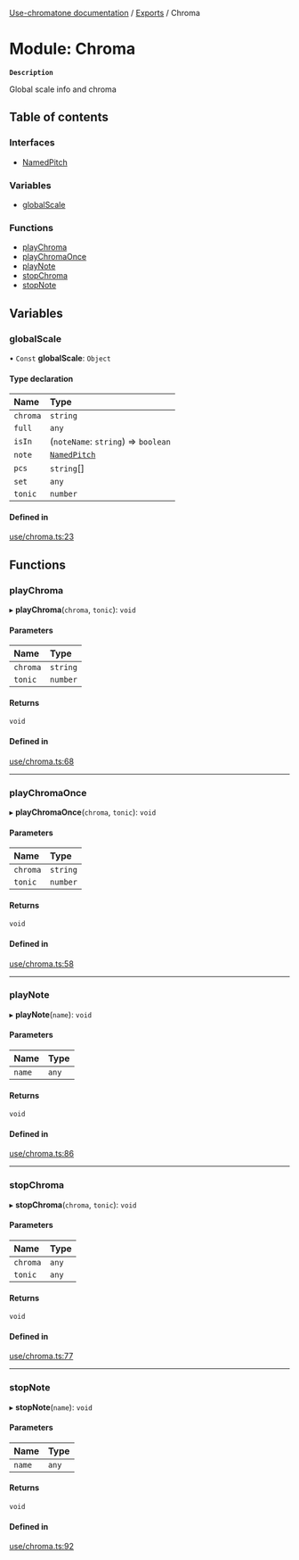 [Use-chromatone documentation](../README.md) / [Exports](../modules.md) / Chroma

# Module: Chroma

**`Description`**

Global scale info and chroma

## Table of contents

### Interfaces

- [NamedPitch](../interfaces/Chroma.NamedPitch.md)

### Variables

- [globalScale](Chroma.md#globalscale)

### Functions

- [playChroma](Chroma.md#playchroma)
- [playChromaOnce](Chroma.md#playchromaonce)
- [playNote](Chroma.md#playnote)
- [stopChroma](Chroma.md#stopchroma)
- [stopNote](Chroma.md#stopnote)

## Variables

### globalScale

• `Const` **globalScale**: `Object`

#### Type declaration

| Name | Type |
| :------ | :------ |
| `chroma` | `string` |
| `full` | `any` |
| `isIn` | (`noteName`: `string`) => `boolean` |
| `note` | [`NamedPitch`](../interfaces/Chroma.NamedPitch.md) |
| `pcs` | `string`[] |
| `set` | `any` |
| `tonic` | `number` |

#### Defined in

[use/chroma.ts:23](https://github.com/chromatone/chromatone.center/blob/a50ab21b4/use/chroma.ts#L23)

## Functions

### playChroma

▸ **playChroma**(`chroma`, `tonic`): `void`

#### Parameters

| Name | Type |
| :------ | :------ |
| `chroma` | `string` |
| `tonic` | `number` |

#### Returns

`void`

#### Defined in

[use/chroma.ts:68](https://github.com/chromatone/chromatone.center/blob/a50ab21b4/use/chroma.ts#L68)

___

### playChromaOnce

▸ **playChromaOnce**(`chroma`, `tonic`): `void`

#### Parameters

| Name | Type |
| :------ | :------ |
| `chroma` | `string` |
| `tonic` | `number` |

#### Returns

`void`

#### Defined in

[use/chroma.ts:58](https://github.com/chromatone/chromatone.center/blob/a50ab21b4/use/chroma.ts#L58)

___

### playNote

▸ **playNote**(`name`): `void`

#### Parameters

| Name | Type |
| :------ | :------ |
| `name` | `any` |

#### Returns

`void`

#### Defined in

[use/chroma.ts:86](https://github.com/chromatone/chromatone.center/blob/a50ab21b4/use/chroma.ts#L86)

___

### stopChroma

▸ **stopChroma**(`chroma`, `tonic`): `void`

#### Parameters

| Name | Type |
| :------ | :------ |
| `chroma` | `any` |
| `tonic` | `any` |

#### Returns

`void`

#### Defined in

[use/chroma.ts:77](https://github.com/chromatone/chromatone.center/blob/a50ab21b4/use/chroma.ts#L77)

___

### stopNote

▸ **stopNote**(`name`): `void`

#### Parameters

| Name | Type |
| :------ | :------ |
| `name` | `any` |

#### Returns

`void`

#### Defined in

[use/chroma.ts:92](https://github.com/chromatone/chromatone.center/blob/a50ab21b4/use/chroma.ts#L92)
